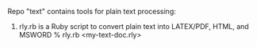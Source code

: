 Repo "text" contains tools for plain text processing:

1. rly.rb is a Ruby script to convert plain text into LATEX/PDF, HTML, and MSWORD
    % rly.rb <my-text-doc.rly>
